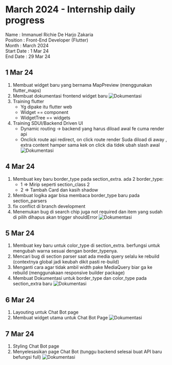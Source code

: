 # March 2024 - Internship daily progress
Name 		: Immanuel Richie De Harjo Zakaria<br/>
Position	: Front-End Developer (Flutter)<br/>
Month 		: March 2024<br/>
Start Date	: 1 Mar 24<br/>
End Date	: 29 Mar 24<br/>

## 1 Mar 24
1. Membuat widget baru yang bernama MapPreview (menggunakan flutter_maps)
2. Membuat dokumentasi frontend widget baru
![Dokumentasi](images/1-1.jpeg)
3. Training flutter
    - Yg dipake itu flutter web
    - Widget == component
    - WidgetTree == widgets
4. Training SDUI/Backend Driven UI 
    - Dynamic routing -> backend yang harus diload awal fe cuma render api
    - Onclick route api redirect, on click route render Suda diload di away , extra content hamper sama kek on click dia tidek ubah slash awal 
![Dokumentasi](images/1-2.jpeg)

## 4 Mar 24
1. Membuat key baru border_type pada section_extra.
ada 2 border_type:
    - 1 => Mirip seperti section_class 2
    - 2 => Tambah Card dan kasih shadow
2. Membuat logika agar bisa membaca border_type baru pada section_parsers
3. fix conflict di branch development 
4. Menemukan bug di search chip juga not required dan item yang sudah di pilih dihapus akan trigger shouldError
![Dokumentasi](images/4.jpeg)

## 5 Mar 24
1. Membuat key baru untuk color_type di section_extra. berfungsi untuk mengubah warna sesuai dengan border_typenya.
2. Mencari bug di section parser saat ada media query selalu ke rebuild (contextnya global jadi keubah dikit pasti re-build)
3. Menganti cara agar tidak ambil width pake MediaQuery biar ga ke rebuild (menggunakaan responsive builder package)
4. Membuat Dokumentasi untuk border_type dan color_type pada section_extra baru
![Dokumentasi](images/5.jpeg)

## 6 Mar 24
1. Layouting untuk Chat Bot page
2. Membuat widget utama untuk Chat Bot Page
![Dokumentasi](images/6.jpeg)

## 7 Mar 24
1. Styling Chat Bot page
2. Menyelesasikan page Chat Bot (tunggu backend selesai buat API baru befungsi full)
![Dokumentasi](images/7.jpeg)
